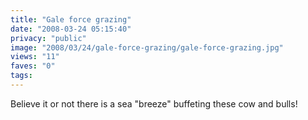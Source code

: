 ```yaml
---
title: "Gale force grazing"
date: "2008-03-24 05:15:40"
privacy: "public"
image: "2008/03/24/gale-force-grazing/gale-force-grazing.jpg"
views: "11"
faves: "0"
tags:
---
```

Believe it or not there is a sea &quot;breeze&quot; buffeting these cow and bulls!
